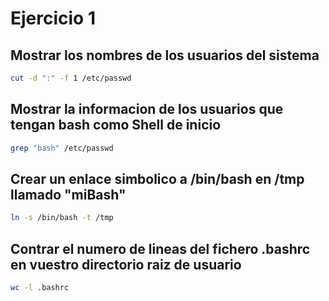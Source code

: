 # Ejercicio 1

## Mostrar los nombres de los usuarios del sistema

```bash
cut -d ":" -f 1 /etc/passwd
```

## Mostrar la informacion de los usuarios que tengan bash como Shell de inicio

```bash
grep "bash" /etc/passwd
```

## Crear un enlace simbolico a /bin/bash en /tmp llamado "miBash"

```bash
ln -s /bin/bash -t /tmp
```

## Contrar el numero de lineas del fichero .bashrc en vuestro directorio raiz de usuario

```bash
wc -l .bashrc
```